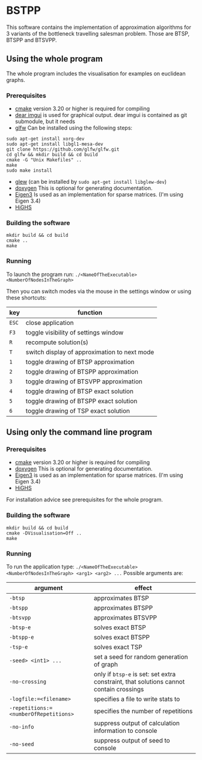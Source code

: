 # BSTPP

This software contains the implementation of approximation algorithms for 3 variants of the bottleneck travelling salesman problem. Those are BTSP, BTSPP and BTSVPP.

## Using the whole program

The whole program includes the visualisation for examples on euclidean graphs.

### Prerequisites
- [cmake](https://cmake.org/) version 3.20 or higher is required for compiling
- [dear imgui](https://github.com/ocornut/imgui) is used for graphical output. dear imgui is contained as git submodule, but it needs
- [glfw](https://www.glfw.org/) Can be installed using the following steps:
```
sudo apt-get install xorg-dev
sudo apt-get install libgl1-mesa-dev
git clone https://github.com/glfw/glfw.git
cd glfw && mkdir build && cd build
cmake -G "Unix Makefiles" ..
make
sudo make install
```
- [glew](https://github.com/nigels-com/glew) (can be installed by `sudo apt-get install libglew-dev`)
- [doxygen](https://www.doxygen.nl/) This is optional for generating documentation.
- [Eigen3](https://eigen.tuxfamily.org/) Is used as an implementation for sparse matrices. (I'm using Eigen 3.4)
- [HiGHS](https://www.maths.ed.ac.uk/hall/HiGHS/#top)

### Building the software
```
mkdir build && cd build
cmake ..
make
```

### Running
To launch the program run:
`./<NameOfTheExecutable> <NumberOfNodesInTheGraph>`

Then you can switch modes via the mouse in the settings window or using these shortcuts:

key   | function
------|-------------
`ESC` | close application
`F3`  | toggle visibility of settings window
`R`   | recompute solution(s)
`T`   | switch display of approximation to next mode
`1`   | toggle drawing of BTSP approximation
`2`   | toggle drawing of BTSPP approximation
`3`   | toggle drawing of BTSVPP approximation
`4`   | toggle drawing of BTSP exact solution
`5`   | toggle drawing of BTSPP exact solution
`6`   | toggle drawing of TSP exact solution

## Using only the command line program

### Prerequisites
- [cmake](https://cmake.org/) version 3.20 or higher is required for compiling
- [doxygen](https://www.doxygen.nl/) This is optional for generating documentation.
- [Eigen3](https://eigen.tuxfamily.org/) is used as an implementation for sparse matrices. (I'm using Eigen 3.4)
- [HiGHS](https://www.maths.ed.ac.uk/hall/HiGHS/#top)

For installation advice see prerequisites for the whole program.

### Building the software
```
mkdir build && cd build
cmake -DVisualisation=Off ..
make
```

### Running
To run the application type:
`./<NameOfTheExecutable> <NumberOfNodesInTheGraph> <arg1> <arg2> ...`
Possible arguments are:

argument                              | effect
--------------------------------------|------------------
`-btsp`                               | approximates BTSP
`-btspp`                              | approximates BTSPP
`-btsvpp`                             | approximates BTSVPP
`-btsp-e`                             | solves exact BTSP
`-btspp-e`                            | solves exact BTSPP
`-tsp-e`                              | solves exact TSP
`-seed> <int1> ... `                  | set a seed for random generation of graph
`-no-crossing`                        | only if `btsp-e` is set: set extra constraint, that solutions cannot contain crossings
`-logfile:=<filename>`                | specifies a file to write stats to
`-repetitions:=<numberOfRepetitions>` | specifies the number of repetitions
`-no-info`                            | suppress output of calculation information to console
`-no-seed`                            | suppress output of seed to console